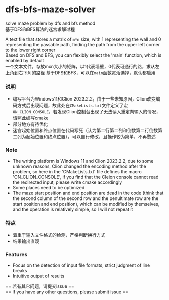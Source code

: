 # dfs-bfs-maze-solver  
solve maze problem by dfs and bfs method  
基于DFS和BFS算法的迷宫求解过程 

A text file that stores a matrix of `m*n` size, with 1 representing the wall and 0 representing the passable path, finding the path from the upper left corner to the lower right corner   
Based on DFS and BFS, you can flexibly select the 'main' function, which is enabled by default  
一个文本文件，存放mxn大小的矩阵，以1代表墙壁，0代表可通行的路，求从左上角到右下角的路径 
基于DFS和BFS，可以在`main`函数灵活选择，默认都启用 

### 说明 
- 编写平台为Windows11和Clion 2023.2.2，由于一些未知原因，Clion改变编码方式后出现问题，故此处在`CMakeLists.txt`文件定义了宏`ON_CLION_CONSOLE`，若发现Clion控制台出现了无法读入重定向输入的情况，请照此编写cmake
- 部分地方有待优化
- 迷宫起始位置和终点位置在代码写死（认为第二行第二列和倒数第二行倒数第二列为起始位置和终点位置），可以自行修改，且操作较为简单，不再赘述
### Note
- The writing platform is Windows 11 and Clion 2023.2.2, due to some unknown reasons, Clion changed the encoding method after the problem, so here in the 'CMakeLists.txt' file defines the macro 'ON_CLION_CONSOLE', if you find that the Cleion console cannot read the redirected input, please write cmake accordingly
- Some places need to be optimized
- The maze start position and end position are dead in the code (think that the second column of the second row and the penultimate row are the start position and end position), which can be modified by themselves, and the operation is relatively simple, so I will not repeat it
### 特点
- 着重于输入文件格式的检测，严格判断换行方式
- 结果输出直观
### Features
- Focus on the detection of input file formats, strict judgment of line breaks
- Intuitive output of results  

== 若有其它问题，请提交issue ==  
== If you have any other questions, please submit issue ==
